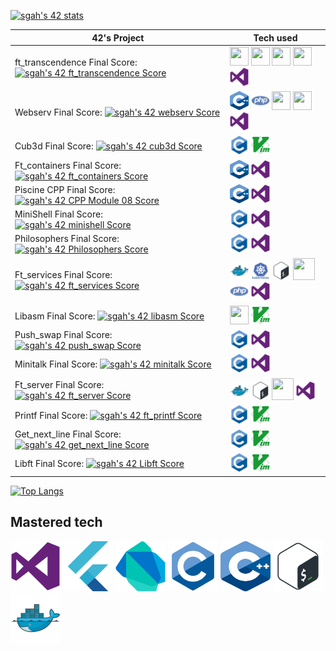 





[![sgah's 42 stats](https://badge42.vercel.app/api/v2/cl418ovva002509l4evq93y66/stats?cursusId=21&coalitionId=45)](https://github.com/JaeSeoKim/badge42)

| 42's Project | Tech used |
| ------- | ------ |
| ft_transcendence Final Score: [![sgah's 42 ft_transcendence Score](https://badge42.vercel.app/api/v2/cl418ovva002509l4evq93y66/project/2524654)](https://github.com/sherchryst/ft_transcendence) | <img src="https://upload.wikimedia.org/wikipedia/commons/thumb/9/95/Vue.js_Logo_2.svg/1184px-Vue.js_Logo_2.svg.png" width="30" height="30"> <img src="https://upload.wikimedia.org/wikipedia/commons/thumb/4/4c/Typescript_logo_2020.svg/2048px-Typescript_logo_2020.svg.png" width="30" height="30"> <img src="https://cdn-icons-png.flaticon.com/512/888/888859.png" width="30" height="30"> <img src="https://cdn-icons-png.flaticon.com/512/888/888847.png" width="30" height="30"> <img src="https://github.com/devicons/devicon/blob/master/icons/visualstudio/visualstudio-plain.svg" width="30" height="30"> |
| Webserv Final Score: [![sgah's 42 webserv Score](https://badge42.vercel.app/api/v2/cl418ovva002509l4evq93y66/project/2205220)](https://github.com/sherchryst/webserv) | <img src="https://github.com/Sherchryst/sherchryst/blob/main/ISO_C%2B%2B_Logo.svg" width="30" height="30"> <img src="https://github.com/devicons/devicon/blob/master/icons/php/php-plain.svg" width="30" height="30"> <img src="https://cdn-icons-png.flaticon.com/512/888/888859.png" width="30" height="30"> <img src="https://cdn-icons-png.flaticon.com/512/888/888847.png" width="30" height="30"> <img src="https://github.com/devicons/devicon/blob/master/icons/visualstudio/visualstudio-plain.svg" width="30" height="30"> |
| Cub3d Final Score: [![sgah's 42 cub3d Score](https://badge42.vercel.app/api/v2/cl418ovva002509l4evq93y66/project/1620370)](https://github.com/sherchryst/cub3d) | <img src="https://github.com/Sherchryst/sherchryst/blob/main/c-original.svg" width="30" height="30"> <img src="https://github.com/devicons/devicon/blob/master/icons/vim/vim-plain.svg" width="30" height="30"> |
| Ft_containers Final Score: [![sgah's 42 ft_containers Score](https://badge42.vercel.app/api/v2/cl418ovva002509l4evq93y66/project/2205221)](https://github.com/sherchryst/ft_containers)| <img src="https://github.com/Sherchryst/sherchryst/blob/main/ISO_C%2B%2B_Logo.svg" width="30" height="30"> <img src="https://github.com/devicons/devicon/blob/master/icons/visualstudio/visualstudio-plain.svg" width="30" height="30"> |
| Piscine CPP Final Score: [![sgah's 42 CPP Module 08 Score](https://badge42.vercel.app/api/v2/cl418ovva002509l4evq93y66/project/2204521)](https://github.com/sherchryst/42-piscine_CPP)| <img src="https://github.com/Sherchryst/sherchryst/blob/main/ISO_C%2B%2B_Logo.svg" width="30" height="30"> <img src="https://github.com/devicons/devicon/blob/master/icons/visualstudio/visualstudio-plain.svg" width="30" height="30"> |
| MiniShell Final Score: [![sgah's 42 minishell Score](https://badge42.vercel.app/api/v2/cl418ovva002509l4evq93y66/project/2140711)](https://github.com/sherchryst/minishell) | <img src="https://github.com/Sherchryst/sherchryst/blob/main/c-original.svg" width="30" height="30"> <img src="https://github.com/devicons/devicon/blob/master/icons/visualstudio/visualstudio-plain.svg" width="30" height="30"> |
| Philosophers Final Score: [![sgah's 42 Philosophers Score](https://badge42.vercel.app/api/v2/cl418ovva002509l4evq93y66/project/2152591)](https://github.com/sherchryst/philosopher)| <img src="https://github.com/Sherchryst/sherchryst/blob/main/c-original.svg" width="30" height="30"> <img src="https://github.com/devicons/devicon/blob/master/icons/visualstudio/visualstudio-plain.svg" width="30" height="30"> |
| Ft_services Final Score: [![sgah's 42 ft_services Score](https://badge42.vercel.app/api/v2/cl418ovva002509l4evq93y66/project/2048654)](https://github.com/sherchryst/ft_services)| <img src="https://github.com/Sherchryst/sherchryst/blob/main/docker-original.svg" width="30" height="30"> <img src="https://github.com/Sherchryst/sherchryst/blob/main/kubernetes-plain-wordmark.svg" width="30" height="30"> <img src="https://github.com/Sherchryst/sherchryst/blob/main/bash-original.svg" width="30" height="30"> <img src="https://cdn.freebiesupply.com/logos/large/2x/ssh-logo-png-transparent.png" width="35" height="35"> <img src="https://github.com/devicons/devicon/blob/master/icons/php/php-plain.svg" width="30" height="30"> <img src="https://github.com/devicons/devicon/blob/master/icons/visualstudio/visualstudio-plain.svg" width="30" height="30"> |
| Libasm Final Score: [![sgah's 42 libasm Score](https://badge42.vercel.app/api/v2/cl418ovva002509l4evq93y66/project/1901244)](https://github.com/sherchryst/libasm) | <img src="https://i.pinimg.com/originals/8c/b1/8c/8cb18c72082d13eb581cf6d452e8e266.png" width="30" height="30"> <img src="https://github.com/devicons/devicon/blob/master/icons/vim/vim-plain.svg" width="30" height="30"> |
| Push_swap Final Score: [![sgah's 42 push_swap Score](https://badge42.vercel.app/api/v2/cl418ovva002509l4evq93y66/project/2140712)](https://github.com/sherchryst/push_swap) | <img src="https://github.com/Sherchryst/sherchryst/blob/main/c-original.svg" width="30" height="30"> <img src="https://github.com/devicons/devicon/blob/master/icons/visualstudio/visualstudio-plain.svg" width="30" height="30"> |
| Minitalk Final Score: [![sgah's 42 minitalk Score](https://badge42.vercel.app/api/v2/cl418ovva002509l4evq93y66/project/2246366)](https://github.com/sherchryst/minitalk) | <img src="https://github.com/Sherchryst/sherchryst/blob/main/c-original.svg" width="30" height="30"> <img src="https://github.com/devicons/devicon/blob/master/icons/visualstudio/visualstudio-plain.svg" width="30" height="30"> |
| Ft_server Final Score: [![sgah's 42 ft_server Score](https://badge42.vercel.app/api/v2/cl418ovva002509l4evq93y66/project/1620371)](https://github.com/sherchryst/ft-server) | <img src="https://github.com/Sherchryst/sherchryst/blob/main/docker-original.svg" width="30" height="30"> <img src="https://github.com/Sherchryst/sherchryst/blob/main/bash-original.svg" width="30" height="30"> <img src="https://cdn.freebiesupply.com/logos/large/2x/ssh-logo-png-transparent.png" width="35" height="35"> <img src="https://github.com/devicons/devicon/blob/master/icons/visualstudio/visualstudio-plain.svg" width="30" height="30"> |
| Printf Final Score: [![sgah's 42 ft_printf Score](https://badge42.vercel.app/api/v2/cl418ovva002509l4evq93y66/project/1596933)](https://github.com/sherchryst/printf) | <img src="https://github.com/Sherchryst/sherchryst/blob/main/c-original.svg" width="30" height="30"> <img src="https://github.com/devicons/devicon/blob/master/icons/vim/vim-plain.svg" width="30" height="30">  |
| Get_next_line Final Score: [![sgah's 42 get_next_line Score](https://badge42.vercel.app/api/v2/cl418ovva002509l4evq93y66/project/1596741)](https://github.com/sherchryst/get_next_line) | <img src="https://github.com/Sherchryst/sherchryst/blob/main/c-original.svg" width="30" height="30"> <img src="https://github.com/devicons/devicon/blob/master/icons/vim/vim-plain.svg" width="30" height="30"> |
| Libft Final Score: [![sgah's 42 Libft Score](https://badge42.vercel.app/api/v2/cl418ovva002509l4evq93y66/project/1585163)](https://github.com/sherchryst/libft) | <img src="https://github.com/Sherchryst/sherchryst/blob/main/c-original.svg" width="30" height="30"> <img src="https://github.com/devicons/devicon/blob/master/icons/vim/vim-plain.svg" width="30" height="30"> |


[![Top Langs](https://github-readme-stats.vercel.app/api/top-langs/?username=sherchryst&layout=compact&theme=radical)](https://github.com/anuraghazra/github-readme-stats)

## Mastered tech

<img src="https://github.com/devicons/devicon/blob/master/icons/visualstudio/visualstudio-plain.svg" width="80" height="80"> <img src="https://github.com/devicons/devicon/blob/master/icons/flutter/flutter-original.svg" width="80" height="80"> <img src="https://github.com/devicons/devicon/blob/master/icons/dart/dart-original.svg" width="80" height="80"> <img src="https://github.com/Sherchryst/sherchryst/blob/main/c-original.svg" width="80" height="80"> <img src="https://github.com/Sherchryst/sherchryst/blob/main/ISO_C%2B%2B_Logo.svg" width="80" height="80"> <img src="https://github.com/Sherchryst/sherchryst/blob/main/bash-original.svg" width="80" height="80"> <img src="https://github.com/Sherchryst/sherchryst/blob/main/docker-original.svg" width="80" height="80">

<!--

**Sherchryst/sherchryst** is a ✨ _special_ ✨ repository because its `README.md` (this file) appears on your GitHub profile.

Here are some ideas to get you started:

- 🔭 I’m currently working on ...
- 🌱 I’m currently learning ...
- 👯 I’m looking to collaborate on ...
- 🤔 I’m looking for help with ...
- 💬 Ask me about ...
- 📫 How to reach me: ...
- 😄 Pronouns: ...
- ⚡ Fun fact: ...
-->
